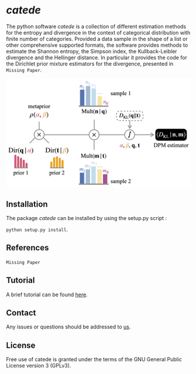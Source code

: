 # _catede_

The python software _catede_ is a collection of different estimation methods for the entropy and divergence in the context of categorical distribution with finite number of categories.
Provided a data sample in the shape of a list or other comprehensive supported formats, the software provides methods to estimate the Shannon entropy, the Simpson index, the Kullback-Leibler divergence and the Hellinger distance.
In particular it provides the code for the Dirichlet prior mixture estimators for the divergence, presented in `Missing Paper`.

![](docs/source/kullback-leibler-dirichlet-scheme.png)

## Installation

The package _catede_ can be installed by using the setup.py script :

 ```python setup.py install```.

## References

`Missing Paper`

## Tutorial

A brief tutorial can be found [here](tutorial.ipynb).

## Contact

Any issues or questions should be addressed to [us](mailto:francesco.camaglia@phys.ens.fr).

## License

Free use of catede is granted under the terms of the GNU General Public License version 3 (GPLv3).